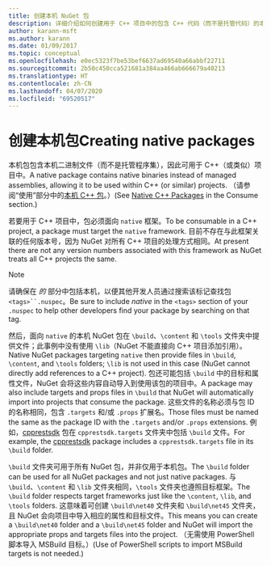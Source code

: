 ```yaml
---
title: 创建本机 NuGet 包
description: 详细介绍如何创建用于 C++ 项目中的包含 C++ 代码（而不是托管代码）的本机 NuGet 包。
author: karann-msft
ms.author: karann
ms.date: 01/09/2017
ms.topic: conceptual
ms.openlocfilehash: e0ec5323f7be53bef6637ad69540a66abbf22711
ms.sourcegitcommit: 2b50c450cca521681a384aa466ab666679a40213
ms.translationtype: HT
ms.contentlocale: zh-CN
ms.lasthandoff: 04/07/2020
ms.locfileid: "69520517"
---
```

# <a name="creating-native-packages"></a><span data-ttu-id="930d2-103">创建本机包</span><span class="sxs-lookup"><span data-stu-id="930d2-103">Creating native packages</span></span>

<span data-ttu-id="930d2-104">本机包包含本机二进制文件（而不是托管程序集），因此可用于 C++（或类似）项目中。</span><span class="sxs-lookup"><span data-stu-id="930d2-104">A native package contains native binaries instead of managed assemblies, allowing it to be used within C++ (or similar) projects.</span></span> <span data-ttu-id="930d2-105">（请参阅“使用”部分中的[本机 C++ 包](../consume-packages/finding-and-choosing-packages.md#native-c-packages)。）</span><span class="sxs-lookup"><span data-stu-id="930d2-105">(See [Native C++ Packages](../consume-packages/finding-and-choosing-packages.md#native-c-packages) in the Consume section.)</span></span>

<span data-ttu-id="930d2-106">若要用于 C++ 项目中，包必须面向 `native` 框架。</span><span class="sxs-lookup"><span data-stu-id="930d2-106">To be consumable in a C++ project, a package must target the `native` framework.</span></span> <span data-ttu-id="930d2-107">目前不存在与此框架关联的任何版本号，因为 NuGet 对所有 C++ 项目的处理方式相同。</span><span class="sxs-lookup"><span data-stu-id="930d2-107">At present there are not any version numbers associated with this framework as NuGet treats all C++ projects the same.</span></span>

> [!Note]
> <span data-ttu-id="930d2-108">请确保在 *的* 部分中包括本机，以便其他开发人员通过搜索该标记查找包`<tags>``.nuspec`。</span><span class="sxs-lookup"><span data-stu-id="930d2-108">Be sure to include *native* in the `<tags>` section of your `.nuspec` to help other developers find your package by searching on that tag.</span></span>

<span data-ttu-id="930d2-109">然后，面向 `native` 的本机 NuGet 包在 `\build`、`\content` 和 `\tools` 文件夹中提供文件；此事例中没有使用 `\lib`（NuGet 不能直接向 C++ 项目添加引用）。</span><span class="sxs-lookup"><span data-stu-id="930d2-109">Native NuGet packages targeting `native` then provide files in `\build`, `\content`, and `\tools` folders; `\lib` is not used in this case (NuGet cannot directly add references to a C++ project).</span></span> <span data-ttu-id="930d2-110">包还可能包括 `\build` 中的目标和属性文件，NuGet 会将这些内容自动导入到使用该包的项目中。</span><span class="sxs-lookup"><span data-stu-id="930d2-110">A package may also include targets and props files in `\build` that NuGet will automatically import into projects that consume the package.</span></span> <span data-ttu-id="930d2-111">这些文件的名称必须与包 ID 的名称相同，包含 `.targets` 和/或 `.props` 扩展名。</span><span class="sxs-lookup"><span data-stu-id="930d2-111">Those files must be named the same as the package ID with the `.targets` and/or `.props` extensions.</span></span> <span data-ttu-id="930d2-112">例如，[cpprestsdk](https://nuget.org/packages/cpprestsdk/) 包在 `cpprestsdk.targets` 文件夹中包括 `\build` 文件。</span><span class="sxs-lookup"><span data-stu-id="930d2-112">For example, the [cpprestsdk](https://nuget.org/packages/cpprestsdk/) package includes a `cpprestsdk.targets` file in its `\build` folder.</span></span>

<span data-ttu-id="930d2-113">`\build` 文件夹可用于所有 NuGet 包，并非仅用于本机包。</span><span class="sxs-lookup"><span data-stu-id="930d2-113">The `\build` folder can be used for all NuGet packages and not just native packages.</span></span> <span data-ttu-id="930d2-114">与 `\build`、`\content` 和 `\lib` 文件夹相同，`\tools` 文件夹也遵照目标框架。</span><span class="sxs-lookup"><span data-stu-id="930d2-114">The `\build` folder respects target frameworks just like the `\content`, `\lib`, and `\tools` folders.</span></span> <span data-ttu-id="930d2-115">这意味着可创建 `\build\net40` 文件夹和 `\build\net45` 文件夹，且 NuGet 会向项目中导入相应的属性和目标文件。</span><span class="sxs-lookup"><span data-stu-id="930d2-115">This means you can create a `\build\net40` folder and a `\build\net45` folder and NuGet will import the appropriate props and targets files into the project.</span></span> <span data-ttu-id="930d2-116">（无需使用 PowerShell 脚本导入 MSBuild 目标。）</span><span class="sxs-lookup"><span data-stu-id="930d2-116">(Use of PowerShell scripts to import MSBuild targets is not needed.)</span></span>
